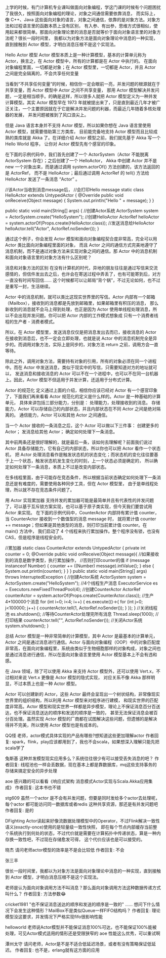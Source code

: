 上学的时候，有门计算机专业课叫做面向对象编程，学这门课的时候有个问题困扰了我很久，按照面向对象编程的理论，对象之间通信需要依靠消息，
而实际上，像 C++、Java 这些面向对象的语言，对象之间通信，依靠的是对象方法。对象方法和过程语言里的函数本质上没有区别，
有入参、有出参，思维方式很相似，使用起来都很简单。那面向对象理论里的消息是否就等价于面向对象语言里的对象方法呢？很长一段时间里，
我都以为对象方法是面向对象理论中消息的一种实现，直到接触到 Actor 模型，才明白消息压根不是这个实现法。

Hello Actor 模型
Actor 模型本质上是一种计算模型，基本的计算单元称为 Actor，换言之，在 Actor 模型中，所有的计算都是在 Actor 中执行的。
在面向对象编程里面，一切都是对象；在 Actor 模型里，一切都是 Actor，并且 Actor 之间是完全隔离的，不会共享任何变量

当看到“不共享任何变量”的时候，相信你一定会眼前一亮，并发问题的根源就在于共享变量，而 Actor 模型中 Actor 之间不共享变量，
那用 Actor 模型解决并发问题，一定是相当顺手。的确是这样，所以很多人就把 Actor 模型定义为一种并发计算模型。其实 Actor 模型早在 1973
 年就被提出来了，只是直到最近几年才被广泛关注，一个主要原因就在于它是解决并发问题的利器，而最近几年随着多核处理器的发展，
 并发问题被推到了风口浪尖上。
 
 但是 Java 语言本身并不支持 Actor 模型，所以如果你想在 Java 语言里使用 Actor 模型，就需要借助第三方类库，
 目前能完备地支持 Actor 模型而且比较成熟的类库就是 Akka 了。在详细介绍 Actor 模型之前，我们就先基于 Akka 写一个 Hello World 程序，
 让你对 Actor 模型先有个感官的印象。
 
 在下面的示例代码中，我们首先创建了一个 ActorSystem（Actor 不能脱离 ActorSystem 存在）；之后创建了一个 HelloActor，
 Akka 中创建 Actor 并不是 new 一个对象出来，而是通过调用 system.actorOf() 方法创建的，该方法返回的是 ActorRef，
 而不是 HelloActor；最后通过调用 ActorRef 的 tell() 方法给 HelloActor 发送了一条消息 “Actor” 。
 
//该Actor当收到消息message后，
//会打印Hello message
static class HelloActor 
    extends UntypedActor {
  @Override
  public void onReceive(Object message) {
    System.out.println("Hello " + message);
  }
}

public static void main(String[] args) {
  //创建Actor系统
  ActorSystem system = ActorSystem.create("HelloSystem");
  //创建HelloActor
  ActorRef helloActor = 
    system.actorOf(Props.create(HelloActor.class));
  //发送消息给HelloActor
  helloActor.tell("Actor", ActorRef.noSender());
}

通过这个例子，你会发现 Actor 模型和面向对象编程契合度非常高，完全可以用 Actor 类比面向对象编程里面的对象，
而且 Actor 之间的通信方式完美地遵守了消息机制，而不是通过对象方法来实现对象之间的通信。那 Actor 中的消息机制和面向对象语言里的对象方法有什么区别呢？

消息和对象方法的区别
在没有计算机的时代，异地的朋友往往是通过写信来交流感情的，但信件发出去之后，也许会在寄送过程中弄丢了，也有可能寄到后，对方一直没有时间写回信……
这个时候都可以让邮局“背个锅”，不过无论如何，也不过是重写一封，生活继续。

Actor 中的消息机制，就可以类比这现实世界里的写信。Actor 内部有一个邮箱（Mailbox），接收到的消息都是先放到邮箱里，如果邮箱里有积压的消息，
那么新收到的消息就不会马上得到处理，也正是因为 Actor 使用单线程处理消息，所以不会出现并发问题。你可以把 Actor 内部的工作模式想象成
只有一个消费者线程的生产者 - 消费者模式。

所以，在 Actor 模型里，发送消息仅仅是把消息发出去而已，接收消息的 Actor 在接收到消息后，也不一定会立即处理，也就是说 Actor 
中的消息机制完全是异步的。而调用对象方法，实际上是同步的，对象方法 return 之前，调用方会一直等待。

除此之外，调用对象方法，需要持有对象的引用，所有的对象必须在同一个进程中。而在 Actor 中发送消息，类似于现实中的写信，只需要知道对方的地址就可以，
发送消息和接收消息的 Actor 可以不在一个进程中，也可以不在同一台机器上。因此，Actor 模型不但适用于并发计算，还适用于分布式计算。

Actor 的规范化
定义通过上面的介绍，相信你应该已经对 Actor 有一个感官印象了，下面我们再来看看 Actor 规范化的定义是什么样的。Actor 是一种基础的计算单元，
具体来讲包括三部分能力，分别是：
处理能力，处理接收到的消息。
存储能力，Actor 可以存储自己的内部状态，并且内部状态在不同 Actor 之间是绝对隔离的。
通信能力，Actor 可以和其他 Actor 之间通信。

当一个 Actor 接收的一条消息之后，这个 Actor 可以做以下三件事：
创建更多的 Actor；
发消息给其他 Actor；
确定如何处理下一条消息。

其中前两条还是很好理解的，就是最后一条，该如何去理解呢？前面我们说过 Actor 具备存储能力，它有自己的内部状态，所以你也可以把 Actor 看作一个状态机，
把 Actor 处理消息看作是触发状态机的状态变化；而状态机的变化往往要基于上一个状态，触发状态机发生变化的时刻，上一个状态必须是确定的，
所以确定如何处理下一条消息，本质上不过是改变内部状态。

在多线程里面，由于可能存在竞态条件，所以根据当前状态确定如何处理下一条消息还是有难度的，需要使用各种同步工具，但在 Actor 模型里，
由于是单线程处理，所以就不存在竞态条件问题了。

用 Actor 实现累加器
支持并发的累加器可能是最简单并且有代表性的并发问题了，可以基于互斥锁方案实现，也可以基于原子类实现，但今天我们要尝试用 Actor 来实现。
在下面的示例代码中，CounterActor 内部持有累计值 counter，当 CounterActor 接收到一个数值型的消息 message 时，
就将累计值 counter += message；但如果是其他类型的消息，则打印当前累计值 counter。在 main() 方法中，
我们启动了 4 个线程来执行累加操作。整个程序没有锁，也没有 CAS，但是程序是线程安全的。


//累加器
static class CounterActor extends UntypedActor {
  private int counter = 0;
  @Override
  public void onReceive(Object message){
    //如果接收到的消息是数字类型，执行累加操作，
    //否则打印counter的值
    if (message instanceof Number) {
      counter += ((Number) message).intValue();
    } else {
      System.out.println(counter);
    }
  }
}
public static void main(String[] args) throws InterruptedException {
  //创建Actor系统
  ActorSystem system = ActorSystem.create("HelloSystem");
  //4个线程生产消息
  ExecutorService es = Executors.newFixedThreadPool(4);
  //创建CounterActor 
  ActorRef counterActor = 
    system.actorOf(Props.create(CounterActor.class));
  //生产4*100000个消息 
  for (int i=0; i<4; i++) {
    es.execute(()->{
      for (int j=0; j<100000; j++) {
        counterActor.tell(1, ActorRef.noSender());
      }
    });
  }
  //关闭线程池
  es.shutdown();
  //等待CounterActor处理完所有消息
  Thread.sleep(1000);
  //打印结果
  counterActor.tell("", ActorRef.noSender());
  //关闭Actor系统
  system.shutdown();
}

总结
Actor 模型是一种非常简单的计算模型，其中 Actor 是最基本的计算单元，Actor 之间是通过消息进行通信。Actor 与面向对象编程（OOP）中的对象匹配度
非常高，在面向对象编程里，系统由类似于生物细胞那样的对象构成，对象之间也是通过消息进行通信，所以在面向对象语言里使用 Actor 模型基本上不会有违和感。

在 Java 领域，除了可以使用 Akka 来支持 Actor 模型外，还可以使用 Vert.x，不过相对来说 Vert.x 更像是 Actor 模型的隐式实现，
对应关系不像 Akka 那样明显，不过本质上也是一种 Actor 模型。

Actor 可以创建新的 Actor，这些 Actor 最终会呈现出一个树状结构，非常像现实世界里的组织结构，所以利用 Actor 模型来对程序进行建模，
和现实世界的匹配度非常高。Actor 模型和现实世界一样都是异步模型，理论上不保证消息百分百送达，也不保证消息送达的顺序和发送的顺序是一致的，
甚至无法保证消息会被百分百处理。虽然实现 Actor 模型的厂商都在试图解决这些问题，但遗憾的是解决得并不完美，所以使用 Actor 模型也是有成本的。

QQ怪
老师，actor模式具体实现的产品有哪些?想知道这些更加理解actor
作者回复: spark，flink，play应该都用到了，我也不会scala，如果想深入理解只能先把scala学了

兔斯基
这种并发模型现实应用多么？系统往往很少有可以接受丢失消息的吧？
作者回复: 线程池也一样会丢数据，现在基本上都是靠数据库，mq这些支持事务的存储来搞定安全的异步处理

aoe
感兴趣的可以看看《响应式架构 消息模式Actor实现与Scala.Akka应用集成》
作者回复: 这本书也不错

stg609
虽然一个actor 是不会有并发问题，但要是同时发给多个actor去处理呢，每个actor 都可能访问同一数据库或者redis 这种共享资源，那还是有并发问题吧
作者回复: 是的

DFighting
Actor读起来好像流数据处理模型中的Operator，不过Flink解决一致性语义(exactly-once)使用的是轻量级一致性快照，
即在每个节点内部缓存当前整个系统执行到何处的状态，不过代价就是需要在计算拓扑中传递状态，算是一种内存换一致性吧，不过现在存储愈发可得，
这个代价应该也是可以接受的。

晓杰
请问老师actor模型的效率是不是会比较低
作者回复: 不会

张三丰

很长一段时间里，我都以为对象方法是面向对象理论中消息的一种实现，直到接触到 Actor 模型，才明白消息压根不是这个实现法。


老师是认为面向对象调用方法不叫消息？那么面向对象调用方法这种数据传递方式叫什么？
作者回复: 方法参数😂

cricket1981
"也不保证消息送达的顺序和发送的顺序是一致的" …… 想问下什么情况下会发生这种情形？MailBox不是类似Queue一样FIFO结构吗？
作者回复: 理论模型没这要求，并发情况下严格实现fifo很影响性能

helloworld
老师说Actor模型并不能保证消息100%可达，也不能保证100%能被处理，可见Actor模式适用的情形还是受限狭窄的
aoe
性能这么优秀，可以重试啊

潭州太守
请问老师，Actor是不是不适合低延迟场景，或者有没有策略保证低延迟。
作者回复: 也不是，erlang就有这方面的应用